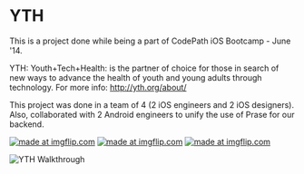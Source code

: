 YTH
===

This is a project done while being a part of CodePath iOS Bootcamp - June '14. 

YTH: Youth+Tech+Health: is the partner of choice for those in search of new ways to advance the health of youth and young adults through technology. For more info: http://yth.org/about/

This project was done in a team of 4 (2 iOS engineers and 2 iOS designers). Also, collaborated with 2 Android engineers to unify the use of Prase for our backend.

<a href="https://imgflip.com/gif/b35py"><img src="https://i.imgflip.com/b35py.gif" title="made at imgflip.com"/></a>
<a href="https://imgflip.com/gif/b35vw"><img src="https://i.imgflip.com/b35vw.gif" title="made at imgflip.com"/></a>
<a href="https://imgflip.com/gif/b35yw"><img src="https://i.imgflip.com/b35yw.gif" title="made at imgflip.com"/></a>


![YTH Walkthrough](http://i.imgur.com/ZtbCLy0.gif)
